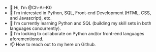 - 👋 Hi, I’m @Ch-Ar-K0
- 👀 I’m interested in Python, SQL, Front-end Development (HTML, CSS, and Javascript), etc.
- 🌱 I’m currently learning Python and SQL (building my skill sets in both languages concurrently).
- 💞️ I’m looking to collaborate on Python and/or front-end languages aforementioned.
- 📫 How to reach out to my here on Github. 

<!---
Ch-Ar-K0/Ch-Ar-K0 is a ✨ special ✨ repository because its `README.md` (this file) appears on your GitHub profile.
You can click the Preview link to take a look at your changes.
--->
